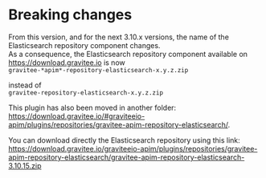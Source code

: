 # Breaking changes

From this version, and for the next 3.10.x versions, the name of the
Elasticsearch repository component changes.  
As a consequence, the Elasticsearch repository component available on
<https://download.gravitee.io> is now  
`gravitee-*apim*-repository-elasticsearch-x.y.z.zip`

instead of  
`gravitee-repository-elasticsearch-x.y.z.zip`

This plugin has also been moved in another folder:  
<https://download.gravitee.io/#graviteeio-apim/plugins/repositories/gravitee-apim-repository-elasticsearch/>.

You can download directly the Elasticsearch repository using this
link:  
<https://download.gravitee.io/graviteeio-apim/plugins/repositories/gravitee-apim-repository-elasticsearch/gravitee-apim-repository-elasticsearch-3.10.15.zip>
